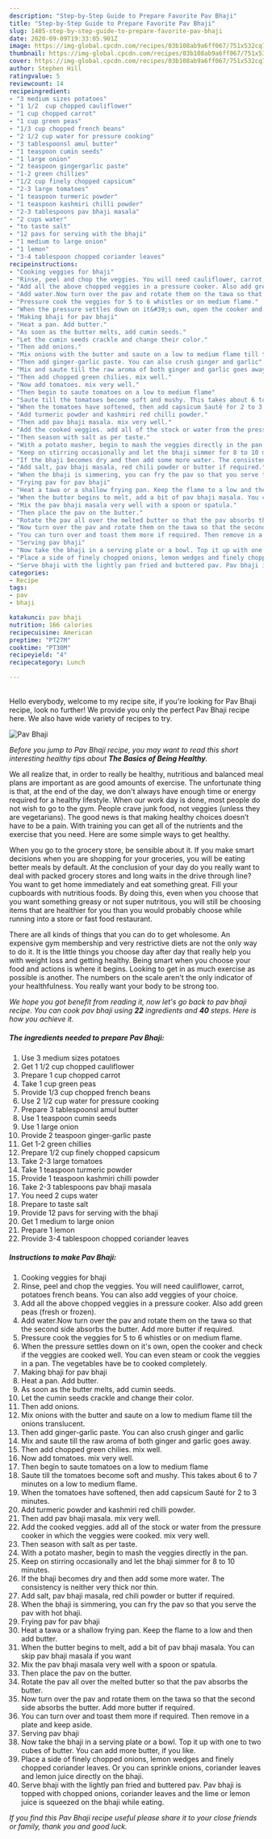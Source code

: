 ```yaml
---
description: "Step-by-Step Guide to Prepare Favorite Pav Bhaji"
title: "Step-by-Step Guide to Prepare Favorite Pav Bhaji"
slug: 1405-step-by-step-guide-to-prepare-favorite-pav-bhaji
date: 2020-09-09T19:33:05.901Z
image: https://img-global.cpcdn.com/recipes/03b108ab9a6ff067/751x532cq70/pav-bhaji-recipe-main-photo.jpg
thumbnail: https://img-global.cpcdn.com/recipes/03b108ab9a6ff067/751x532cq70/pav-bhaji-recipe-main-photo.jpg
cover: https://img-global.cpcdn.com/recipes/03b108ab9a6ff067/751x532cq70/pav-bhaji-recipe-main-photo.jpg
author: Stephen Hill
ratingvalue: 5
reviewcount: 14
recipeingredient:
- "3 medium sizes potatoes"
- "1 1/2  cup chopped cauliflower"
- "1 cup chopped carrot"
- "1 cup green peas"
- "1/3 cup chopped french beans"
- "2 1/2 cup water for pressure cooking"
- "3 tablespoonsl amul butter"
- "1 teaspoon cumin seeds"
- "1 large onion"
- "2 teaspoon gingergarlic paste"
- "1-2 green chillies"
- "1/2 cup finely chopped capsicum"
- "2-3 large tomatoes"
- "1 teaspoon turmeric powder"
- "1 teaspoon kashmiri chilli powder"
- "2-3 tablespoons pav bhaji masala"
- "2 cups water"
- "to taste salt"
- "12 pavs for serving with the bhaji"
- "1 medium to large onion"
- "1 lemon"
- "3-4 tablespoon chopped coriander leaves"
recipeinstructions:
- "Cooking veggies for bhaji"
- "Rinse, peel and chop the veggies. You will need cauliflower, carrot, potatoes french beans. You can also add veggies of your choice."
- "Add all the above chopped veggies in a pressure cooker. Also add green peas (fresh or frozen)."
- "Add water.Now turn over the pav and rotate them on the tawa so that the second side absorbs the butter. Add more butter if required."
- "Pressure cook the veggies for 5 to 6 whistles or on medium flame."
- "When the pressure settles down on it&#39;s own, open the cooker and check if the veggies are cooked well. You can even steam or cook the veggies in a pan. The vegetables have be to cooked completely."
- "Making bhaji for pav bhaji"
- "Heat a pan. Add butter."
- "As soon as the butter melts, add cumin seeds."
- "Let the cumin seeds crackle and change their color."
- "Then add onions."
- "Mix onions with the butter and saute on a low to medium flame till the onions translucent."
- "Then add ginger-garlic paste. You can also crush ginger and garlic"
- "Mix and saute till the raw aroma of both ginger and garlic goes away."
- "Then add chopped green chilies. mix well."
- "Now add tomatoes. mix very well."
- "Then begin to saute tomatoes on a low to medium flame"
- "Saute till the tomatoes become soft and mushy. This takes about 6 to 7 minutes on a low to medium flame."
- "When the tomatoes have softened, then add capsicum Sauté for 2 to 3 minutes."
- "Add turmeric powder and kashmiri red chilli powder."
- "Then add pav bhaji masala. mix very well."
- "Add the cooked veggies. add all of the stock or water from the pressure cooker in which the veggies were cooked. mix very well."
- "Then season with salt as per taste."
- "With a potato masher, begin to mash the veggies directly in the pan."
- "Keep on stirring occasionally and let the bhaji simmer for 8 to 10 minutes."
- "If the bhaji becomes dry and then add some more water. The consistency is neither very thick nor thin."
- "Add salt, pav bhaji masala, red chili powder or butter if required."
- "When the bhaji is simmering, you can fry the pav so that you serve the pav with hot bhaji."
- "Frying pav for pav bhaji"
- "Heat a tawa or a shallow frying pan. Keep the flame to a low and then add butter."
- "When the butter begins to melt, add a bit of pav bhaji masala. You can skip pav bhaji masala if you want"
- "Mix the pav bhaji masala very well with a spoon or spatula."
- "Then place the pav on the butter."
- "Rotate the pav all over the melted butter so that the pav absorbs the butter."
- "Now turn over the pav and rotate them on the tawa so that the second side absorbs the butter. Add more butter if required."
- "You can turn over and toast them more if required. Then remove in a plate and keep aside."
- "Serving pav bhaji"
- "Now take the bhaji in a serving plate or a bowl. Top it up with one to two cubes of butter. You can add more butter, if you like."
- "Place a side of finely chopped onions, lemon wedges and finely chopped coriander leaves. Or you can sprinkle onions, coriander leaves and lemon juice directly on the bhaji."
- "Serve bhaji with the lightly pan fried and buttered pav. Pav bhaji is topped with chopped onions, coriander leaves and the lime or lemon juice is squeezed on the bhaji while eating."
categories:
- Recipe
tags:
- pav
- bhaji

katakunci: pav bhaji 
nutrition: 166 calories
recipecuisine: American
preptime: "PT27M"
cooktime: "PT30M"
recipeyield: "4"
recipecategory: Lunch

---
```

<br>
Hello everybody, welcome to my recipe site, if you're looking for Pav Bhaji recipe, look no further! We provide you only the perfect Pav Bhaji recipe here. We also have wide variety of recipes to try.
<br>


![Pav Bhaji](https://img-global.cpcdn.com/recipes/03b108ab9a6ff067/751x532cq70/pav-bhaji-recipe-main-photo.jpg)

<i>Before you jump to Pav Bhaji recipe, you may want to read this short interesting healthy tips about <strong>The Basics of Being Healthy</strong>.</i>

We all realize that, in order to really be healthy, nutritious and balanced meal plans are important as are good amounts of exercise. The unfortunate thing is that, at the end of the day, we don't always have enough time or energy required for a healthy lifestyle. When our work day is done, most people do not wish to go to the gym. People crave junk food, not veggies (unless they are vegetarians). The good news is that making healthy choices doesn’t have to be a pain. With training you can get all of the nutrients and the exercise that you need. Here are some simple ways to get healthy.

When you go to the grocery store, be sensible about it. If you make smart decisions when you are shopping for your groceries, you will be eating better meals by default. At the conclusion of your day do you really want to deal with packed grocery stores and long waits in the drive through line? You want to get home immediately and eat something great. Fill your cupboards with nutritious foods. By doing this, even when you choose that you want something greasy or not super nutritous, you will still be choosing items that are healthier for you than you would probably choose while running into a store or fast food restaurant.

There are all kinds of things that you can do to get wholesome. An expensive gym membership and very restrictive diets are not the only way to do it. It is the little things you choose day after day that really help you with weight loss and getting healthy. Being smart when you choose your food and actions is where it begins. Looking to get in as much exercise as possible is another. The numbers on the scale aren't the only indicator of your healthfulness. You really want your body to be strong too. 


<i>We hope you got benefit from reading it, now let's go back to pav bhaji recipe. You can cook pav bhaji using <strong>22</strong> ingredients and <strong>40</strong> steps. Here is how you achieve it.
</i>

##### The ingredients needed to prepare Pav Bhaji:

1. Use 3 medium sizes potatoes
1. Get 1 1/2  cup chopped cauliflower
1. Prepare 1 cup chopped carrot
1. Take 1 cup green peas
1. Provide 1/3 cup chopped french beans
1. Use 2 1/2 cup water for pressure cooking
1. Prepare 3 tablespoonsl amul butter
1. Use 1 teaspoon cumin seeds
1. Use 1 large onion
1. Provide 2 teaspoon ginger-garlic paste
1. Get 1-2 green chillies
1. Prepare 1/2 cup finely chopped capsicum
1. Take 2-3 large tomatoes
1. Take 1 teaspoon turmeric powder
1. Provide 1 teaspoon kashmiri chilli powder
1. Take 2-3 tablespoons pav bhaji masala
1. You need 2 cups water
1. Prepare to taste salt
1. Provide 12 pavs for serving with the bhaji
1. Get 1 medium to large onion
1. Prepare 1 lemon
1. Provide 3-4 tablespoon chopped coriander leaves


##### Instructions to make Pav Bhaji:

1. Cooking veggies for bhaji
1. Rinse, peel and chop the veggies. You will need cauliflower, carrot, potatoes french beans. You can also add veggies of your choice.
1. Add all the above chopped veggies in a pressure cooker. Also add green peas (fresh or frozen).
1. Add water.Now turn over the pav and rotate them on the tawa so that the second side absorbs the butter. Add more butter if required.
1. Pressure cook the veggies for 5 to 6 whistles or on medium flame.
1. When the pressure settles down on it&#39;s own, open the cooker and check if the veggies are cooked well. You can even steam or cook the veggies in a pan. The vegetables have be to cooked completely.
1. Making bhaji for pav bhaji
1. Heat a pan. Add butter.
1. As soon as the butter melts, add cumin seeds.
1. Let the cumin seeds crackle and change their color.
1. Then add onions.
1. Mix onions with the butter and saute on a low to medium flame till the onions translucent.
1. Then add ginger-garlic paste. You can also crush ginger and garlic
1. Mix and saute till the raw aroma of both ginger and garlic goes away.
1. Then add chopped green chilies. mix well.
1. Now add tomatoes. mix very well.
1. Then begin to saute tomatoes on a low to medium flame
1. Saute till the tomatoes become soft and mushy. This takes about 6 to 7 minutes on a low to medium flame.
1. When the tomatoes have softened, then add capsicum Sauté for 2 to 3 minutes.
1. Add turmeric powder and kashmiri red chilli powder.
1. Then add pav bhaji masala. mix very well.
1. Add the cooked veggies. add all of the stock or water from the pressure cooker in which the veggies were cooked. mix very well.
1. Then season with salt as per taste.
1. With a potato masher, begin to mash the veggies directly in the pan.
1. Keep on stirring occasionally and let the bhaji simmer for 8 to 10 minutes.
1. If the bhaji becomes dry and then add some more water. The consistency is neither very thick nor thin.
1. Add salt, pav bhaji masala, red chili powder or butter if required.
1. When the bhaji is simmering, you can fry the pav so that you serve the pav with hot bhaji.
1. Frying pav for pav bhaji
1. Heat a tawa or a shallow frying pan. Keep the flame to a low and then add butter.
1. When the butter begins to melt, add a bit of pav bhaji masala. You can skip pav bhaji masala if you want
1. Mix the pav bhaji masala very well with a spoon or spatula.
1. Then place the pav on the butter.
1. Rotate the pav all over the melted butter so that the pav absorbs the butter.
1. Now turn over the pav and rotate them on the tawa so that the second side absorbs the butter. Add more butter if required.
1. You can turn over and toast them more if required. Then remove in a plate and keep aside.
1. Serving pav bhaji
1. Now take the bhaji in a serving plate or a bowl. Top it up with one to two cubes of butter. You can add more butter, if you like.
1. Place a side of finely chopped onions, lemon wedges and finely chopped coriander leaves. Or you can sprinkle onions, coriander leaves and lemon juice directly on the bhaji.
1. Serve bhaji with the lightly pan fried and buttered pav. Pav bhaji is topped with chopped onions, coriander leaves and the lime or lemon juice is squeezed on the bhaji while eating.


<i>If you find this Pav Bhaji recipe useful please share it to your close friends or family, thank you and good luck.</i>
